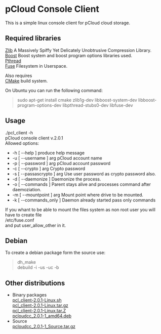 # pCloud Console Client

This is a simple linux console client for pCloud cloud storage. 

## Required libraries 
[Zlib](http://zlib.net/)  A Massively Spiffy Yet Delicately Unobtrusive Compression Library.  
[Boost](http://www.boost.org/) Boost system and boost program options libraries used.  
[Pthread](http://www.gnu.org/)   
[Fuse](https://github.com/libfuse/libfuse) Filesystem in Userspace.  
  
Also requires   
[CMake](https://cmake.org/) build system.  

On Ubuntu you can run the following command:  
> sudo apt-get install cmake zlib1g-dev libboost-system-dev libboost-program-options-dev libpthread-stubs0-dev libfuse-dev  

## Usage
./pcl_client -h  
  pCloud console client v.2.0.1  
Allowed options:  
-  -h [ --help ]             produce help message
-  -u [ --username ] arg     pCloud account name
-  -p [ --password ] arg     pCloud account password
-  -c [ --crypto ] arg       Crypto password
-  -s [ --passascrypto ] arg Use user password as crypto password also.
-  -d [ --daemonize ]        Daemonize the process.
-  -o [ --commands  ]        Parent stays alive and processes command after daemoziation. 
-  -m [ --mountpoint ] arg   Mount point where drive to be mounted.
-  -k [ --commands_only ]    Daemon already started pass only commands
  
If you whant to be able to mount the files system as non root user you will have to create file   
/etc/fuse.conf   
and put user_allow_other in it.  

## Debian
To create a debian package form the source use:  
> dh_make  
> debuild -i -us -uc -b  

## Other distributions
- Binary packages  
  [pcl_client-2.0.1-Linux.sh](https://github.com/libfuse/libfuse)   
  [pcl_client-2.0.1-Linux.tar.gz](https://github.com/libfuse/libfuse)  
  [pcl_client-2.0.1-Linux.tar.Z](https://github.com/libfuse/libfuse)  
  [pcloudcc_2.0.1-1_amd64.deb](https://github.com/libfuse/libfuse)  
- Source  
  [pcloudcc_2.0.1-1_Source.tar.gz](https://github.com/libfuse/libfuse)  
